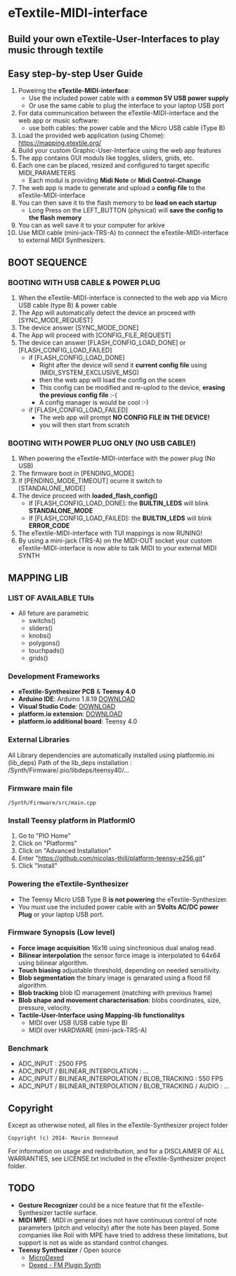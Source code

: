 # eTextile-MIDI-interface
## Build your own eTextile-User-Interfaces to play music through textile

## Easy step-by-step User Guide
1. Poweirng the **eTextile-MIDI-interface**:
    - Use the included power cable with a **common 5V USB power supply**
    - Or use the same cable to plug the interface to your laptop USB port
2. For data communication between the eTextile-MIDI-interface and the web app or music software:
    - use both cables: the power cable and the Micro USB cable (Type B)
3. Load the provided web application (using Chome): https://mapping.etextile.org/
4. Build your custom Graphic-User-Interface using the web app features
5. The app contains GUI moduls like toggles, sliders, grids, etc.
6. Each one can be placed, resized and configured to target specific MIDI_PARAMETERS
    - Each modul is providing **Midi Note** or **Midi Control-Change**
7. The web app is made to generate and upload a **config file** to the eTextile-MIDI-interface
8. You can then save it to the flash memory to be **load on each startup**
    - Long Press on the LEFT_BUTTON (physical) will **save the config to the flash memory**
9. You can as well save it to your computer for arkive
10. Use MIDI cable (mini-jack-TRS-A) to connect the eTextile-MIDI-interface to external MIDI Synthesizers.

## BOOT SEQUENCE
### BOOTING WITH USB CABLE & POWER PLUG
1. When the eTextile-MIDI-interface is connected to the web app via Micro USB cable (type B) & power cable
2. The App will automatically detect the device an proceed with [SYNC_MODE_REQUEST]
3. The device answer [SYNC_MODE_DONE]
4. The App will proceed with [CONFIG_FILE_REQUEST]
5. The device can answer [FLASH_CONFIG_LOAD_DONE] or [FLASH_CONFIG_LOAD_FAILED]
    - if [FLASH_CONFIG_LOAD_DONE]
      - Right after the device will send it **current config file** using (MIDI_SYSTEM_EXCLUSIVE_MSG)
      - then the web app will load the config on the sceen
      - This config can be modified and re-uplod to the device, **erasing the previous config file** :-(
      - A config manager is would be cool :-)
    - if [FLASH_CONFIG_LOAD_FAILED]
      - The web app will prompt **NO CONFIG FILE IN THE DEVICE!**
      - you will then start from scratch

### BOOTING WITH POWER PLUG ONLY (NO USB CABLE!)
1. When powering the eTextile-MIDI-interface with the power plug (No USB)
2. The firmware boot in [PENDING_MODE]
3. If [PENDING_MODE_TIMEOUT] ocurre it switch to [STANDALONE_MODE]
4. The device proceed with **loaded_flash_config()**
    - If [FLASH_CONFIG_LOAD_DONE]: the **BUILTIN_LEDS** will blink **STANDALONE_MODE**
    - If [FLASH_CONFIG_LOAD_FAILED]: the **BUILTIN_LEDS** will blink **ERROR_CODE**
5. The eTextile-MIDI-interface with TUI mappings is now RUNING!
6. By using a mini-jack (TRS-A) on the MIDI-OUT socket your custom eTextile-MIDI-interface is now able to talk MIDI to your external MIDI SYNTH

## MAPPING LIB
### LIST OF AVAILABLE TUIs
- All feture are parametric
  - switchs()
  - sliders()
  - knobs()
  - polygons()
  - touchpads()
  - grids()

### Development Frameworks
- **eTextile-Synthesizer PCB** & **Teensy 4.0**
- **Arduino IDE**: Arduino 1.8.19 [DOWNLOAD](https://www.arduino.cc/en/Main/Software/)
- **Visual Studio Code**: [DOWNLOAD](https://visualstudio.microsoft.com/)
- **platform.io extension**: [DOWNLOAD](https://platform.io/)
- **platform.io additional board**: Teensy 4.0

### External Libraries
All Library dependencies are automatically installed using platformio.ini (lib_deps)
Path of the lib_deps installation : 
    /Synth/Firmware/.pio/libdeps/teensy40/...

### Firmware main file
    /Synth/Firmware/src/main.cpp

### Install Teensy platform in PlatformIO
1. Go to "PIO Home"
2. Click on "Platforms"
3. Click on "Advanced Installation"
4. Enter "https://github.com/nicolas-thill/platform-teensy-e256.git"
5. Click "Install"

### Powering the eTextile-Synthesizer
- The Teensy Micro USB Type B **is not powering** the eTextile-Synthesizer.
- You must use the included power cable with an **5Volts AC/DC power Plug** or your laptop USB port.

### Firmware Synopsis (Low level)
- **Force image acquisition** 16x16 using sinchronious dual analog read.
- **Bilinear interpolation** the sensor force image is interpolated to 64x64 using bilinear algorithm.
- **Touch biasing** adjustable threshold, depending on needed sensitivity.
- **Blob segmentation** the binary image is genarated using a flood fill algorithm.
- **Blob tracking** blob ID management (matching with previous frame)
- **Blob shape and movement characterisation**: blobs coordinates, size, pressure, velocity.
- **Tactile-User-Interface using Mapping-lib functionalitys**
    - MIDI over USB (USB cable type B)
    - MIDI over HARDWARE (mini-jack-TRS-A)

### Benchmark
  - ADC_INPUT : 2500 FPS
  - ADC_INPUT / BILINEAR_INTERPOLATION : ...
  - ADC_INPUT / BILINEAR_INTERPOLATION / BLOB_TRACKING : 550 FPS
  - ADC_INPUT / BILINEAR_INTERPOLATION / BLOB_TRACKING / AUDIO : ...

## Copyright
Except as otherwise noted, all files in the eTextile-Synthesizer project folder

    Copyright (c) 2014- Maurin Donneaud

For information on usage and redistribution, and for a DISCLAIMER OF ALL
WARRANTIES, see LICENSE.txt included in the eTextile-Synthesizer project folder.

## TODO
- **Gesture Recognizer** could be a nice feature that fit the eTextile-Synthesizer tactile surface.
- **MIDI MPE** : MIDI in general does not have continuous control of note parameters (pitch and velocity) after the note has been played. Some companies like Roli with MPE have tried to address these limitations, but support is not as wide as standard control changes.
- **Teensy Synthesizer** / Open source
    - [MicroDexed](https://www.parasitstudio.de/)
    - [Dexed - FM Plugin Synth](https://github.com/asb2m10/dexed)
